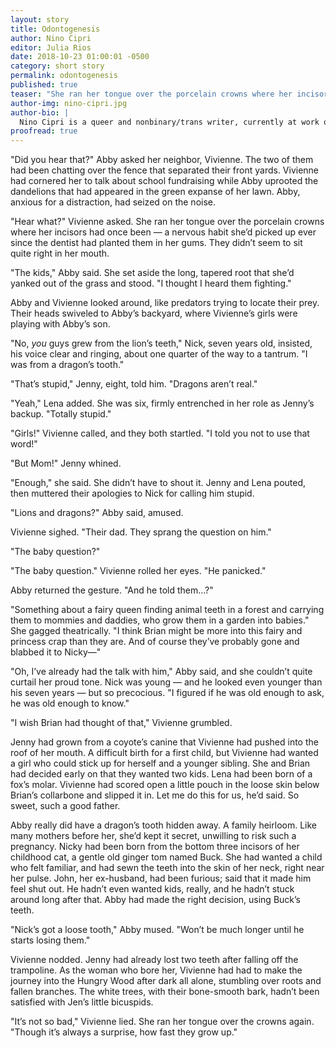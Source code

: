 ```yaml
---
layout: story
title: Odontogenesis
author: Nino Cipri
editor: Julia Rios
date: 2018-10-23 01:00:01 -0500
category: short story
permalink: odontogenesis
published: true
teaser: "She ran her tongue over the porcelain crowns where her incisors had once been—a nervous habit she’d picked up ever since the dentist had planted them in her gums."
author-img: nino-cipri.jpg
author-bio: |
  Nino Cipri is a queer and nonbinary/trans writer, currently at work on an MFA at the University of Kansas. A multidisciplinary artist, Nino has also written plays, screenplays, and radio features; performed as a dancer, actor, and puppeteer; and worked as a stagehand, bookseller, bike mechanic, and labor organizer. Their writing has appeared multiple times in _Fireside Magazine_, as well as in _Nightmare Magazine_, _Tor.com_, _Interfictions Online_, and other fine venues. One time an angry person called Nino a verbal terrorist, which was pretty cool.
proofread: true
---
```


"Did you hear that?" Abby asked her neighbor, Vivienne. The two of them had been chatting over the fence that separated their front yards. Vivienne had cornered her to talk about school fundraising while Abby uprooted the dandelions that had appeared in the green expanse of her lawn. Abby, anxious for a distraction, had seized on the noise.

"Hear what?" Vivienne asked. She ran her tongue over the porcelain crowns where her incisors had once been — a nervous habit she’d picked up ever since the dentist had planted them in her gums. They didn’t seem to sit quite right in her mouth.

"The kids," Abby said. She set aside the long, tapered root that she’d yanked out of the grass and stood. "I thought I heard them fighting."

Abby and Vivienne looked around, like predators trying to locate their prey. Their heads swiveled to Abby’s backyard, where Vivienne’s girls were playing with Abby’s son.

"No, _you_ guys grew from the lion’s teeth," Nick, seven years old, insisted, his voice clear and ringing, about one quarter of the way to a tantrum. "I was from a dragon’s tooth."

"That’s stupid," Jenny, eight, told him. "Dragons aren’t real."

"Yeah," Lena added. She was six, firmly entrenched in her role as Jenny’s backup. "Totally stupid."

"Girls!" Vivienne called, and they both startled. "I told you not to use that word!"

"But Mom!" Jenny whined.

"Enough," she said. She didn’t have to shout it. Jenny and Lena pouted, then muttered their apologies to Nick for calling him stupid.

"Lions and dragons?" Abby said, amused.

Vivienne sighed. "Their dad. They sprang the question on him."

"The baby question?"

"The baby question." Vivienne rolled her eyes. "He panicked."

Abby returned the gesture. "And he told them…?"

"Something about a fairy queen finding animal teeth in a forest and carrying them to mommies and daddies, who grow them in a garden into babies." She gagged theatrically. "I think Brian might be more into this fairy and princess crap than they are. And of course they’ve probably gone and blabbed it to Nicky—"

"Oh, I’ve already had the talk with him," Abby said, and she couldn’t quite curtail her proud tone. Nick was young — and he looked even younger than his seven years — but so precocious. "I figured if he was old enough to ask, he was old enough to know."

"I wish Brian had thought of that," Vivienne grumbled.

Jenny had grown from a coyote’s canine that Vivienne had pushed into the roof of her mouth. A difficult birth for a first child, but Vivienne had wanted a girl who could stick up for herself and a younger sibling. She and Brian had decided early on that they wanted two kids. Lena had been born of a fox’s molar. Vivienne had scored open a little pouch in the loose skin below Brian’s collarbone and slipped it in. Let me do this for us, he’d said. So sweet, such a good father.

Abby really did have a dragon’s tooth hidden away. A family heirloom. Like many mothers before her, she’d kept it secret, unwilling to risk such a pregnancy. Nicky had been born from the bottom three incisors of her childhood cat, a gentle old ginger tom named Buck. She had wanted a child who felt familiar, and had sewn the teeth into the skin of her neck, right near her pulse. John, her ex-husband, had been furious; said that it made him feel shut out. He hadn’t even wanted kids, really, and he hadn’t stuck around long after that. Abby had made the right decision, using Buck’s teeth.

"Nick’s got a loose tooth," Abby mused. "Won’t be much longer until he starts losing them."

Vivienne nodded. Jenny had already lost two teeth after falling off the trampoline. As the woman who bore her, Vivienne had had to make the journey into the Hungry Wood after dark all alone, stumbling over roots and fallen branches. The white trees, with their bone-smooth bark, hadn’t been satisfied with Jen’s little bicuspids.

"It’s not so bad," Vivienne lied. She ran her tongue over the crowns again. "Though it’s always a surprise, how fast they grow up."
